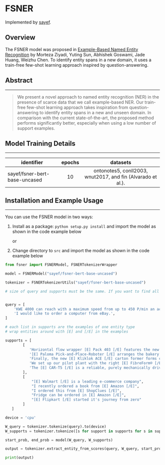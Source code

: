 # FSNER

Implemented by [sayef](https://huggingface.co/sayef).

## Overview

The FSNER model was proposed in [Example-Based Named Entity Recognition](https://arxiv.org/abs/2008.10570) by Morteza Ziyadi, Yuting Sun, Abhishek Goswami, Jade Huang, Weizhu Chen. To identify entity spans in a new domain, it uses a train-free few-shot learning approach inspired by question-answering.



## Abstract
----
> We present a novel approach to named entity recognition (NER) in the presence of scarce data that we call example-based NER. Our train-free few-shot learning approach takes inspiration from question-answering to identify entity spans in a new and unseen domain. In comparison with the current state-of-the-art, the proposed method performs significantly better, especially when using a low number of support examples.



## Model Training Details
-----

| identifier        | epochs           | datasets  |
| ---------- |:----------:| :-----:|
| sayef/fsner-bert-base-uncased      | 10 | ontonotes5, conll2003, wnut2017, and fin (Alvarado et al.). |


## Installation and Example Usage
------

You can use the FSNER model in two ways:

1. Install as a package: `python setup.py install` and import the model as shown in the code example below

    or

2. Change directory to `src` and import the model as shown in the code example below



```python
from fsner import FSNERModel, FSNERTokenizerWrapper

model = FSNERModel("sayef/fsner-bert-base-uncased")

tokenizer = FSNERTokenizerUtils("sayef/fsner-bert-base-uncased")

# size of query and supports must be the same. If you want to find all the entitites in one particular query, just repeat the same query n times where n is equal to the number of supports (or entities).


query = [
    'KWE 4000 can reach with a maximum speed from up to 450 P/min an accuracy from 50 mg',
    'I would like to order a computer from eBay.',
]

# each list in supports are the examples of one entity type
# wrap entities around with [E] and [/E] in the examples

supports = [
        [
           'Horizontal flow wrapper [E] Pack 403 [/E] features the new retrofit-kit „paper-ON-form“',
           '[E] Paloma Pick-and-Place-Roboter [/E] arranges the bakery products for the downstream tray-forming equipment',
           'Finally, the new [E] Kliklok ACE [/E] carton former forms cartons and trays without the use of glue',
           'We set up our pilot plant with the right [E] FibreForm® [/E] configuration to make prototypes for your marketing tests and package validation',
           'The [E] CAR-T5 [/E] is a reliable, purely mechanically driven cartoning machine for versatile application fields'
        ],
        [
            "[E] Walmart [/E] is a leading e-commerce company",
            "I recently ordered a book from [E] Amazon [/E]",
            "I ordered this from [E] ShopClues [/E]",
            "Fridge can be ordered in [E] Amazon [/E]",
            "[E] Flipkart [/E] started it's journey from zero"
        ]
   ]

device = 'cpu'

W_query = tokenizer.tokenize(query).to(device)
W_supports = tokenizer.tokenize([s for support in supports for s in support]).to(device)

start_prob, end_prob = model(W_query, W_supports)

output = tokenizer.extract_entity_from_scores(query, W_query, start_prob, end_prob, thresh=0.50)

print(output)
```